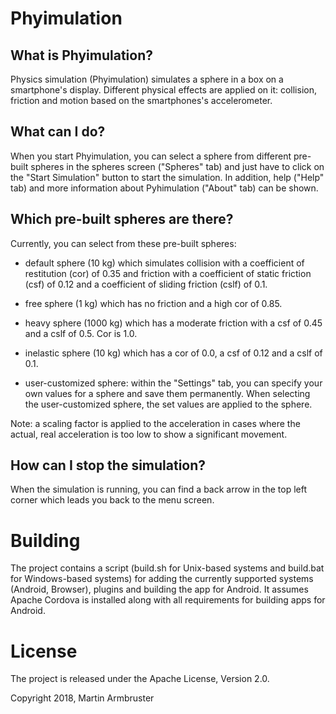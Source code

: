 # Phyimulation

## What is Phyimulation?

Physics simulation (Phyimulation) simulates a sphere in a box on a smartphone's display. Different physical effects are applied on it: collision, friction and motion based on the smartphones's accelerometer.

## What can I do?

When you start Phyimulation, you can select a sphere from different pre-built spheres in the spheres screen ("Spheres" tab) and just have to click on the "Start Simulation" button to start the simulation. In addition, help ("Help" tab) and more information about Pyhimulation ("About" tab) can be shown.

## Which pre-built spheres are there?

Currently, you can select from these pre-built spheres:

- default sphere (10 kg) which simulates collision with a coefficient of restitution (cor) of 0.35 and friction with a coefficient of static friction (csf) of 0.12 and a coefficient of sliding friction (cslf) of 0.1.

- free sphere (1 kg) which has no friction and a high cor of 0.85.

- heavy sphere (1000 kg) which has a moderate friction with a csf of 0.45 and a cslf of 0.5. Cor is 1.0.

- inelastic sphere (10 kg) which has a cor of 0.0, a csf of 0.12 and a cslf of 0.1.

- user-customized sphere: within the "Settings" tab, you can specify your own values for a sphere and save them permanently. When selecting the user-customized sphere, the set values are applied to the sphere.

Note: a scaling factor is applied to the acceleration in cases where the actual, real acceleration is too low to show a significant movement.

## How can I stop the simulation?

When the simulation is running, you can find a back arrow in the top left corner which leads you back to the menu screen.

# Building

The project contains a script (build.sh for Unix-based systems and build.bat for Windows-based systems) for adding the
currently supported systems (Android, Browser), plugins and building the app for Android. It assumes Apache Cordova is
installed along with all requirements for building apps for Android.  

# License

The project is released under the Apache License, Version 2.0.

Copyright 2018, Martin Armbruster